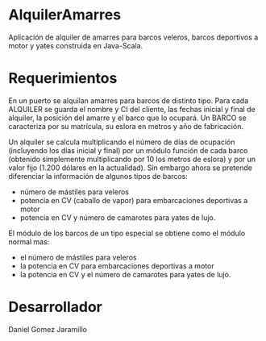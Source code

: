 # AlquilerAmarres
Aplicación de alquiler de amarres para barcos veleros, barcos deportivos a motor y yates construida en Java-Scala.

# Requerimientos

En un puerto se alquilan amarres para barcos de distinto tipo. Para cada ALQUILER se guarda el nombre y CI del cliente, las fechas inicial y final de alquiler, la posición del amarre y el barco que lo ocupará. Un BARCO se caracteriza por su matrícula, su eslora en metros y año de fabricación. 

Un alquiler se calcula multiplicando el número de días de ocupación (incluyendo los días inicial y final) por un módulo función de cada barco (obtenido simplemente multiplicando por 10 los metros de eslora) y por un valor fijo (1.200 dólares en la actualidad). 
Sin embargo ahora se pretende diferenciar la información de algunos tipos de barcos:

- número de mástiles para veleros
- potencia en CV (caballo de vapor) para embarcaciones deportivas a motor
- potencia en CV y número de camarotes para yates de lujo.

El módulo de los barcos de un tipo especial se obtiene como el módulo normal mas:

- el número de mástiles para veleros
- la potencia en CV para embarcaciones deportivas a motor
- la potencia en CV y el número de camarotes para yates de lujo.

# Desarrollador
Daniel Gomez Jaramillo
